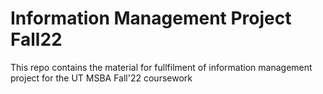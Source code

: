 # Information Management Project Fall22
This repo contains the material for fullfilment of information management project for the UT MSBA Fall'22 coursework
